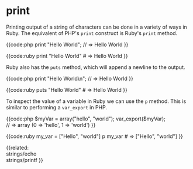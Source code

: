 # print

Printing output of a string of characters can be done in a variety of ways in
Ruby. The equivalent of PHP's `print` construct is Ruby's `print` method.

{{code:php
    print "Hello World";
    // => Hello World
}}

{{code:ruby
    print "Hello World"
    # => Hello World
}}

Ruby also has the `puts` method, which will append a newline to the output.

{{code:php
    print "Hello World\n";
    // => Hello World
}}

{{code:ruby
    puts "Hello World"
    # => Hello World
}}

To inspect the value of a variable in Ruby we can use the `p` method. This is
similar to performing a `var_export` in PHP.

{{code:php
    $myVar = array("hello", "world");
    var_export($myVar);  
    // => array (0 => 'hello', 1 => 'world')
}}

{{code:ruby
    my_var = ["Hello", "world"]
    p my_var
    # => ["Hello", "world"]
}}


{{related:                
    strings/echo            
    strings/printf
}}
